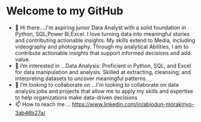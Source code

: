 # Welcome to my GitHub
- 👋 Hi there....I'm aspiring junior Data Analyst with a solid foundation in Python, SQL,Power Bi,Excel. I love turning data into meaningful stories and contributing actionable insights. My skills extend to Media, including videography and photography. Through my analytical Abilities, I am to contribute actionable insights that support informed decisions and add value.
- 👀 I’m interested in ...Data Analysis: Proficient in Python, SQL, and Excel for data manipulation and analysis. Skilled at extracting, cleansing, and interpreting datasets to uncover meaningful patterns.
- 💞️ I’m looking to collaborate on ...I'm looking to collaborate on data analysis jobs and projects that allow me to apply my skills and expertise to help organizations make data-driven decisions
- 📫 How to reach me ... https://www.linkedin.com/in/abiodun-morakinyo-3ab46b27a/

<!---
blackcoffe69/blackcoffe69 is a ✨ special ✨ repository because its `README.md` (this file) appears on your GitHub profile.
You can click the Preview link to take a look at your changes.
--->
